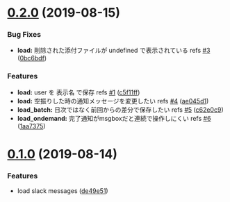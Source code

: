 # [0.2.0](https://github.com/suwa-sh/slack_history/compare/v0.1.0...v0.2.0) (2019-08-15)


### Bug Fixes

* **load:** 削除された添付ファイルが undefined で表示されている refs [#3](https://github.com/suwa-sh/slack_history/issues/3) ([0bc6bdf](https://github.com/suwa-sh/slack_history/commit/0bc6bdf))


### Features

* **load:** user を 表示名 で保存 refs [#1](https://github.com/suwa-sh/slack_history/issues/1) ([c5f11ff](https://github.com/suwa-sh/slack_history/commit/c5f11ff))
* **load:** 空振りした時の通知メッセージを変更したい refs [#4](https://github.com/suwa-sh/slack_history/issues/4) ([ae045d1](https://github.com/suwa-sh/slack_history/commit/ae045d1))
* **load_batch:** 日次ではなく前回からの差分で保存したい refs [#5](https://github.com/suwa-sh/slack_history/issues/5) ([c62e0c9](https://github.com/suwa-sh/slack_history/commit/c62e0c9))
* **load_ondemand:** 完了通知がmsgboxだと連続で操作しにくい refs [#6](https://github.com/suwa-sh/slack_history/issues/6) ([1aa7375](https://github.com/suwa-sh/slack_history/commit/1aa7375))



# [0.1.0](https://github.com/suwa-sh/slack_history/compare/de49e51...v0.1.0) (2019-08-14)


### Features

* load slack messages ([de49e51](https://github.com/suwa-sh/slack_history/commit/de49e51))



